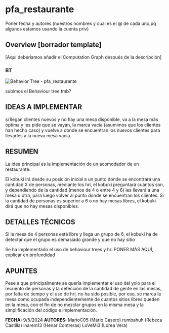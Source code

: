 # pfa_restaurante
Poner fecha y autores (nuestros nombres y cual es el @ de cada uno,pq algunos
estamos usando la cuenta priv)

## Overview [borrador template]
[Aquí deberíamos añadir el Computation Graph después de la descripción]
### BT
![Behavior Tree - pfa_restaurante](https://github.com/user-attachments/assets/de32e57e-c2a3-4e81-a0c0-c7a06d4b0fbc)

subimos el Behaviour tree tmb?
## IDEAS A IMPLEMENTAR
si llegan clientes nuevos y no hay una mesa disponible, va a la mesa más óptima
y les pide que se vayan, la marca vacía (asumimos que los clientes han hecho caso)
y vuelve a donde se encuentran los nuevos clientes para llevarles a la nueva 
mesa vacía.

## RESUMEN
La idea principal es la implementación de un acomodador de un restaurante.

El kobuki irá desde su posición inicial a un punto donde se encontrará una cantidad
X de personas, mediante los hri, el kobuki preguntará cuántos son, y dependiendo
de la cantidad (menos de 4 o entre 4 y 6) les llevará a una mesa u otra, para
luego volver al punto donde se encuentran los clientes. Si la cantidad
de personas es superior a 6 o no hay mesas libres, el kobuki dirá que no hay
mesas disponibles.

## DETALLES TÉCNICOS
Si la mesa de 4 personas está libre y llega un grupo de 6, el kobuki ha de 
detectar que el grupo es demasiado grande y que no hay sitio 

Se ha implementado el uso de behaviour trees y hri PONER MÁS AQUÍ, 
explicar en profundidad

## APUNTES
Pese a que principalmente se quería implementar el uso del yolo para el recuento
de personas y la detección de la cantidad de gente en las mesas, por falta de tiempo
y el uso de hri, no ha sido posible, por eso, se marca la mesa como ocupada 
independientemente de cuantos sitios libres queden en la mesa, con el fin de 
no mezclar grupos en la misma mesa y la simplificación del código e implementación.

**FECHA:** 9/5/2024 
**AUTORES:**
  MarioC05 (Mario Casero)
  rumbahuh (Rebeca Castilla)
  inarem13 (Henar Contreras)
  LoVeMi3 (Lorea Vera)

